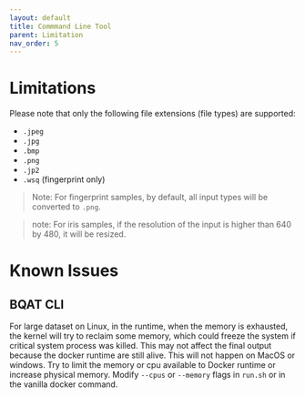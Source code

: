 ```yaml
---
layout: default
title: Commmand Line Tool
parent: Limitation
nav_order: 5
---
```


# Limitations
Please note that only the following file extensions (file types) are supported:
* `.jpeg`
* `.jpg`
* `.bmp`
* `.png`
* `.jp2`
* `.wsq` (fingerprint only)

> Note: For fingerprint samples, by default, all input types will be converted to `.png`.

> note: For iris samples, if the resolution of the input is higher than 640 by 480, it will be resized.

# Known Issues

## BQAT CLI

For large dataset on Linux, in the runtime, when the memory is exhausted, the kernel will try to reclaim some memory, which could freeze the system if critical system process was killed. This may not affect the final output because the docker runtime are still alive. This will not happen on MacOS or windows. Try to limit the memory or cpu available to Docker runtime or increase physical memory. Modify `--cpus` or `--memory` flags in `run.sh` or in the vanilla docker command.
